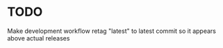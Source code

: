 # TODO

Make development workflow retag "latest" to latest commit so it appears above actual releases
